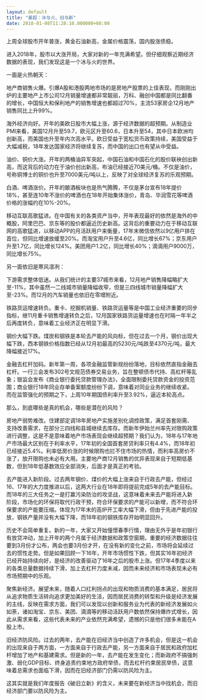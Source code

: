 ```yaml
---
layout: default
title: "姜超：冰与火、旧与新"
date: 2018-01-08T11:28:10.000000+08:00
---
```


上周全球股市开年普涨，黄金石油新高，金属价格震荡，国内股涨债稳。

进入2018年，股市以大涨开局，大家对新的一年充满希望。但仔细观察近期经济数据的表现，我们发现这是一个冰与火的世界。

一面是火热朝天：

地产商销售火爆。引爆A股和港股两地市场的是房地产股票的上佳表现，而刚刚出炉的主要地产上市公司12月销量增速都非常靓丽，万科、融创中国都是同比翻番的增长，中国恒大和保利地产的销售增速也都超过70%，主流53家房企12月地产销售同比上升99%。

海外经济向好。开年的美欧日股市大幅上涨，源于经济数据的超预期。从制造业PMI来看，美国12月升至59.7，欧元区升至60.6，日本升至54，其中日本欧洲均创新高，而美国也升至年内次高水平。欧日受益于宽松货币政策持续，美国受益于大幅减税，18年发达国家经济将继续复苏，而中国的出口也有望从中受益。

油价、铜价大涨。开年的两桶油异军突起，中国石油和中国石化的股价联袂创出新高，而这背后的动力在于油价创出新高，布油已经接近70美元/桶。不仅是油价，号称铜博士的铜价也升至7000美元/吨以上，反映了对全球经济复苏的乐观预期。

白酒、啤酒涨价。开年的酿酒板块也是热气腾腾，不仅是茅台宣布18年提价18%，甚至连10年不涨价的啤酒也在18年开始集体涨价，青岛、华润雪花等啤酒价格的涨幅约在10%-20%。

移动互联高歌猛进。在中国有关的各类资产当中，开年表现最好的依然是海外的中概股，阿里巴巴、京东等的股价都逼近历史新高。这背后的重要动力在于移动互联网的高歌猛进，以移动APP的月活跃用户来衡量，17年末微信依然以9亿用户排在首位，但同比增速放缓至20%。而淘宝用户升至4.6亿，同比增长67%；京东用户升至1.7亿，同比增长124%。美团用户1.2亿，同比增长40%；滴滴用户9000万，同比增长75%。

另一面依旧是寒风凛冽：

下游需求整体低迷。从我们统计的主要37城市来看，12月地产销售降幅略扩大至-11%，其中虽然一二线城市销量降幅收窄，但是三四线城市销量降幅扩大至-23%。而12月的汽车销量也依旧在零增附近。

铁路货运增速转负。重卡、挖掘机销量、铁路货运量等是中国工业经济重要的同步指标，继11月重卡销售增速转负之后，12月国家铁路货运量增速也在时隔一年半之后再度转负，意味着工业经济正在明显下滑。

钢价大幅下跌。煤炭和钢铁是本轮去产能的风向标，但在过去一个月，钢价出现大幅下跌，西本钢铁价格指数已经从12月初最高的5230元/吨跌至4370元/吨，最大降幅接近17%。

金融去杠杆加码。新年第一周，各项金融监管新规纷纷落地，目标依然直指金融去杠杆。一行三会发布302号文规范债券交易业务，旨在整顿债市代持、高杠杆等乱象；银监会发布《商业银行委托贷款管理办法》，全面限制委托贷款资金的投资范围；商业银行18年同业存单备案额度纷纷下调，意味着对同业业务的继续收紧。而在监管强化的预期之下，上周10年期国债利率升至3.92%，逼近本轮高点。

那么，到底哪些是真的机会，哪些是潜在的风险？

房地产弱势难改。住建部定调18年房地产实施差别化调控政策，满足首套刚需、支持改善需求，在部分三四线和县城继续去库存。而新年伊始兰州率先对限购政策进行调整，这是不是意味着地产市场表现会继续超预期？我们认为，18年与17年地产市场最大区别在于利率水平，17年初的全国首套房贷利率只有4.4%，而18年初已经接近5.4%。利率低房价涨的时候限购也拦不住市场的热情，而利率高房价不涨了，放开限购也未必有大用。主要地产商12月销售的优异表现来自于短期低基数，但到18年低基数效应全部消失，后面才是真正的考验。

去产能进入新阶段。过去两年钢价、煤价的大幅上涨来自于行政去产能，但经过16、17年的大力度推进以后，这两大行业在18年即将提前完成5年的去产能目标。而18年的三大任务之一是打赢污染防治的攻坚战，这意味着未来去产能将进入新阶段，市场化的环保将取代行政干预，符合环保要求的产能可以新增，而不符合环保要求的产能要压缩。体现为17年末的高炉开工率大幅下滑，但由于先进产能的投放，钢铁产量并没有大幅下降，而18年初的钢铁库存开始明显回升。

历史不会简单重复。新的一年，大家又开始憧憬春季行情，理由无外乎是年初银行有放贷冲动，加上开年的两个月属于经济数据和政策空窗期，重要的经济数据往往要到3月份才公布，两会也要3月份才开，在没有新的变化之前，市场将会延续过去的惯性走势。但是如果回顾一下16年，开年市场惯性下跌，但其实16年初经济已经开始持续向好，是经济的改善驱动了16年之后的股市上涨。但17年4季度以来的各类总量数据持续下滑，加上去杠杆力度未减，因而未来经济和市场表现未必有市场预期中的乐观。

聚焦新经济。展望未来，随着人口红利拐点的出现和物质消费的基本满足，居民将从追求物质生活转向追求更加美好的生活，因而居民消费的转型和升级是经济发展的主线，反映在需求方面，我们可以发现以创新和服务业为代表的新经济发展如火如荼，诸如淘宝、京东、美团、滴滴等的移动活跃用户数依然保持爆炸式增长，因此从需求来看，这些代表未来的产业依然充满希望，遗憾的只是他们很多未能在A股上市。

旧经济防风险。过去的两年，去产能在旧经济当中创造了许多机会，但是这一机会的出现来自于两方面，一方面来自于行政去产能，另一方面来自于居民和政府加杠杆增加了地产和基建需求。但是新的一年，去产能在发生变化；而新政府不搞强刺激、弱化GDP目标、终身追责约束地方政府举债，而去杠杆约束居民举债，这意味着总需求也面临下滑，因而在旧经济部门仍需以防风险为主。

这其实就是我们年度报告《破旧立新》的含义，未来要在新经济当中找机会，而旧经济部门要以防风险为主。

